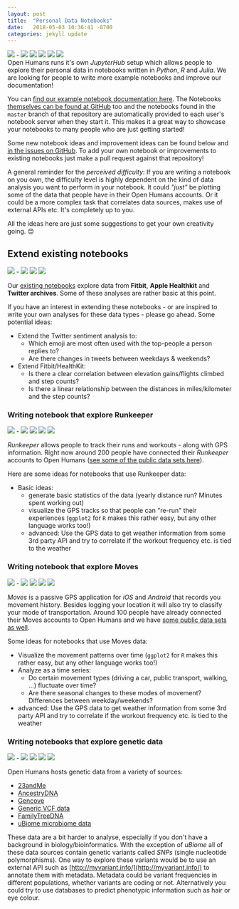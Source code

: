 ```yaml
---
layout: post
title:  "Personal Data Notebooks"
date:   2018-05-03 10:36:41 -0700
categories: jekyll update
---
```

![](https://img.shields.io/badge/difficulty-easy-brightgreen.svg) -
![](https://img.shields.io/badge/difficulty-intermediate-yellow.svg)
![](https://img.shields.io/badge/language-Python-blue.svg)
![](https://img.shields.io/badge/language-R-blue.svg)
![](https://img.shields.io/badge/language-Julia-blue.svg)
![](https://img.shields.io/badge/other-Documentation-blue.svg)
<br/>
Open Humans runs it's own *JupyterHub* setup which allows people to explore their
personal data in notebooks written in *Python*, *R* and *Julia*. We are looking for
people to write more example notebooks and improve our documentation!

You can [find our example notebook documentation here](http://openhumansfoundation.org/ohjh-example-notebooks/).
The Notebooks [themselves can be found at GitHub](https://github.com/OpenHumans/ohjh-example-notebooks)
too and the notebooks found in the `master` branch of that repository are automatically
provided to each user's notebook server when they start it. This makes it a great
way to showcase your notebooks to many people who are just getting started!

Some new notebook ideas and improvement ideas can be found below and
[in the issues on GitHub](https://github.com/OpenHumans/ohjh-example-notebooks/issues).
To add your own notebook or improvements to existing notebooks just make a pull
request against that repository!

A general reminder for the *perceived difficulty*: If you are writing a notebook
on you own, the difficulty level is highly dependent on the kind of data analysis you want to perform in your notebook.
It could *"just"* be plotting some of the data that people have in their Open Humans
accounts. Or it could be a more complex task that correlates data sources, makes use
of external APIs etc. It's completely up to you.

All the ideas here are just some suggestions to get your own creativity going. 😊

## Extend existing notebooks
![](https://img.shields.io/badge/difficulty-easy-brightgreen.svg) -
![](https://img.shields.io/badge/difficulty-intermediate-yellow.svg)
![](https://img.shields.io/badge/language-Python-blue.svg)
![](https://img.shields.io/badge/language-R-blue.svg)

Our [existing notebooks](https://github.com/OpenHumans/ohjh-example-notebooks) explore
data from **Fitbit**, **Apple Healthkit** and **Twitter archives**. Some of these analyses are rather basic
at this point.

If you have an interest in extending these notebooks - or are inspired to write your own analyses for these data types -
please go ahead. Some potential ideas:

- Extend the Twitter sentiment analysis to:
  - Which emoji are most often used with the top-people a person replies to?
  - Are there changes in tweets between weekdays & weekends?
- Extend Fitbit/HealthKit:
  - Is there a clear correlation between elevation gains/flights climbed and step counts?
  - Is there a linear relationship between the distances in miles/kilometer and the step counts?



### Writing notebook that explore Runkeeper
![](https://img.shields.io/badge/difficulty-easy-brightgreen.svg) -
![](https://img.shields.io/badge/difficulty-intermediate-yellow.svg)
![](https://img.shields.io/badge/language-Python-blue.svg)
![](https://img.shields.io/badge/language-R-blue.svg)
![](https://img.shields.io/badge/language-Julia-blue.svg)

*Runkeeper* allows people to track their runs and workouts - along with GPS
information. Right now around 200 people have connected their *Runkeeper*
accounts to Open Humans ([see some of the public data sets here](https://www.openhumans.org/api/public-data/?source=direct-sharing-140)).

Here are some ideas for notebooks that use Runkeeper data:
- Basic ideas:
  - generate basic statistics of the data (yearly distance run? Minutes spent working out)
  - visualize the GPS tracks so that people can "re-run" their experiences (`ggplot2` for `R` makes this rather easy, but any other language works too!)
  - advanced: Use the GPS data to get weather information from some 3rd party API and try to correlate if the workout frequency etc. is tied to the weather

### Writing notebook that explore Moves
![](https://img.shields.io/badge/difficulty-easy-brightgreen.svg) -
![](https://img.shields.io/badge/difficulty-intermediate-yellow.svg)
![](https://img.shields.io/badge/language-Python-blue.svg)
![](https://img.shields.io/badge/language-R-blue.svg)
![](https://img.shields.io/badge/language-Julia-blue.svg)

*Moves* is a passive GPS application for *iOS* and *Android* that records you movement history.
Besides logging your location it will also try to classify your mode of transportation.
Around 100 people have already connected their Moves accounts to Open Humans and we have
[some public data sets as well](https://www.openhumans.org/api/public-data/?source=direct-sharing-138).

Some ideas for notebooks that use Moves data:
- Visualize the movement patterns over time (`ggplot2` for `R` makes this rather easy, but any other language works too!)
- Analyze as a time series:
  - Do certain movement types (driving a car, public transport, walking, …) fluctuate over time?
  - Are there seasonal changes to these modes of movement? Differences between weekday/weekends?
- advanced: Use the GPS data to get weather information from some 3rd party API and try to correlate if the workout frequency etc. is tied to the weather

### Writing notebooks that explore genetic data
![](https://img.shields.io/badge/difficulty-intermediate-yellow.svg) -
![](https://img.shields.io/badge/difficulty-hard-red.svg)
![](https://img.shields.io/badge/language-Python-blue.svg)
![](https://img.shields.io/badge/language-R-blue.svg)
![](https://img.shields.io/badge/language-Julia-blue.svg)

Open Humans hosts genetic data from a variety of sources:
- [23andMe](https://www.openhumans.org/activity/23andme-upload/)
- [AncestryDNA](https://www.openhumans.org/activity/ancestrydna-upload/)
- [Gencove](https://www.openhumans.org/activity/gencove/)
- [Generic VCF data](https://www.openhumans.org/activity/genomeexome-upload/)
- [FamilyTreeDNA](https://www.openhumans.org/activity/familytreedna-integration/)
- [uBiome microbiome data](https://www.openhumans.org/activity/ubiome-upload/)

These data are a bit harder to analyse, especially if you don't have a background in biology/bioinformatics.
With the exception of *uBiome* all of these data sources contain genetic variants called *SNPs* (single nucleotide polymorphisms).
One way to explore these variants would be to use an external API such as [http://myvariant.info/](http://myvariant.info/) to
annotate them with metadata. Metadata could be variant frequencies in different populations, whether variants are coding or not.
Alternatively you could try to use databases to predict phenotypic information such as hair or eye colour. 
